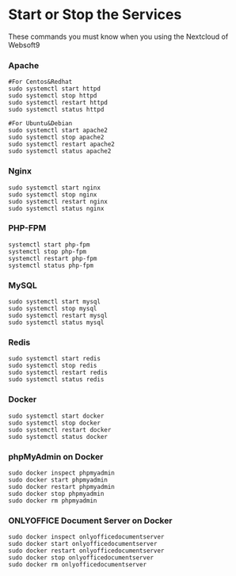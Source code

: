 # Start or Stop the Services

These commands you must know when you using the Nextcloud of Websoft9

### Apache

```shell
#For Centos&Redhat
sudo systemctl start httpd
sudo systemctl stop httpd
sudo systemctl restart httpd
sudo systemctl status httpd

#For Ubuntu&Debian
sudo systemctl start apache2
sudo systemctl stop apache2
sudo systemctl restart apache2
sudo systemctl status apache2
```

### Nginx

```shell
sudo systemctl start nginx
sudo systemctl stop nginx
sudo systemctl restart nginx
sudo systemctl status nginx
```

### PHP-FPM
```shell
systemctl start php-fpm
systemctl stop php-fpm
systemctl restart php-fpm
systemctl status php-fpm
```

### MySQL

```shell
sudo systemctl start mysql
sudo systemctl stop mysql
sudo systemctl restart mysql
sudo systemctl status mysql
```

### Redis
```shell
sudo systemctl start redis
sudo systemctl stop redis
sudo systemctl restart redis
sudo systemctl status redis
```

### Docker
```shell
sudo systemctl start docker
sudo systemctl stop docker
sudo systemctl restart docker
sudo systemctl status docker
```

### phpMyAdmin on Docker
```shell
sudo docker inspect phpmyadmin
sudo docker start phpmyadmin
sudo docker restart phpmyadmin
sudo docker stop phpmyadmin
sudo docker rm phpmyadmin
```

### ONLYOFFICE Document Server on Docker
```shell
sudo docker inspect onlyofficedocumentserver
sudo docker start onlyofficedocumentserver
sudo docker restart onlyofficedocumentserver
sudo docker stop onlyofficedocumentserver
sudo docker rm onlyofficedocumentserver
```
